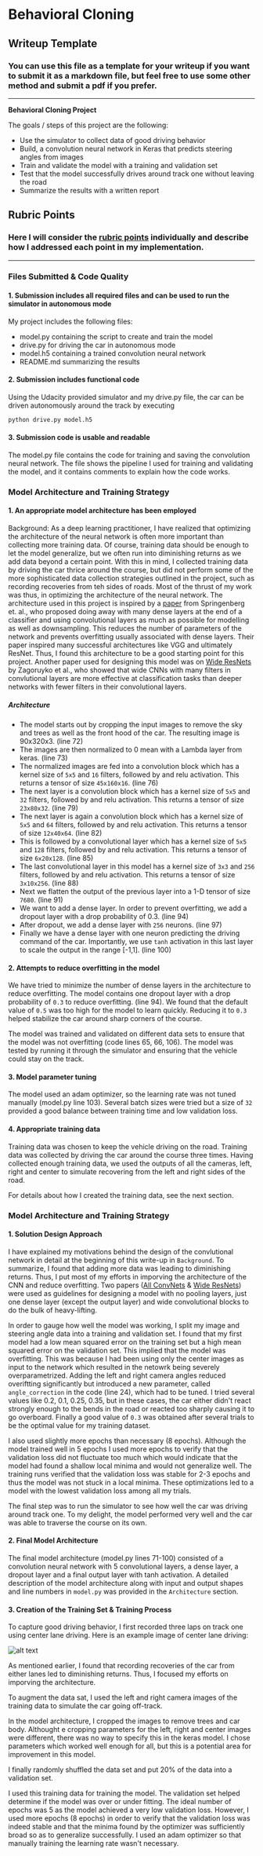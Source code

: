 # **Behavioral Cloning** 

## Writeup Template

### You can use this file as a template for your writeup if you want to submit it as a markdown file, but feel free to use some other method and submit a pdf if you prefer.

---

**Behavioral Cloning Project**

The goals / steps of this project are the following:
* Use the simulator to collect data of good driving behavior
* Build, a convolution neural network in Keras that predicts steering angles from images
* Train and validate the model with a training and validation set
* Test that the model successfully drives around track one without leaving the road
* Summarize the results with a written report


[//]: # (Image References)

[image1]: ./examples/placeholder.png "Model Visualization"
[image2]: ./examples/placeholder.png "Grayscaling"
[image3]: ./examples/placeholder_small.png "Recovery Image"
[image4]: ./examples/placeholder_small.png "Recovery Image"
[image5]: ./examples/placeholder_small.png "Recovery Image"
[image6]: ./examples/placeholder_small.png "Normal Image"
[image7]: ./examples/placeholder_small.png "Flipped Image"

## Rubric Points
### Here I will consider the [rubric points](https://review.udacity.com/#!/rubrics/432/view) individually and describe how I addressed each point in my implementation.  

---
### Files Submitted & Code Quality

#### 1. Submission includes all required files and can be used to run the simulator in autonomous mode

My project includes the following files:
* model.py containing the script to create and train the model
* drive.py for driving the car in autonomous mode
* model.h5 containing a trained convolution neural network 
* README.md summarizing the results

#### 2. Submission includes functional code
Using the Udacity provided simulator and my drive.py file, the car can be driven autonomously around the track by executing 
```sh
python drive.py model.h5
```

#### 3. Submission code is usable and readable

The model.py file contains the code for training and saving the convolution neural network. The file shows the pipeline I used for training and validating the model, and it contains comments to explain how the code works.

### Model Architecture and Training Strategy

#### 1. An appropriate model architecture has been employed

Background: As a deep learning practitioner, I have realized that optimizing the architecture of the neural network is often more important than collecting more training data. Of course, training data should be enough to let the model generalize, but we often run into diminishing returns as we add data beyond a certain point. With this in mind, I collected training data by driving the car thrice around the course, but did not perform some of the more sophisticated data collection strategies outlined in the project, such as recording recoveries from teh sides of roads. Most of the thrust of my work was thus, in optimizing the architecture of the neural network. The architecture used in this project is inspired by a [paper](https://arxiv.org/abs/1412.6806) from Springenberg et. al., who proposed doing away with many dense layers at the end of a classifier and using convolutional layers as much as possible for modelling as well as downsampling. This reduces the number of parameters of the network and prevents overfitting usually associated with dense layers. Their paper inspired many successful architectures like VGG and ultimately ResNet. Thus, I found this architecture to be a good starting point for this project. Another paper used for designing this model was on [Wide ResNets](https://arxiv.org/abs/1605.07146) by Zagoruyko et al., who showed that wide CNNs with many filters in convlutional layers are more effective at classification tasks than deeper networks with fewer filters in their convolutional layers.

##### Architecture
- The model starts out by cropping the input images to remove the sky and trees as well as the front hood of the car. The resulting image is 90x320x3. (line 72)
- The images are then normalized to 0 mean with a Lambda layer from keras. (line 73)
- The normalized images are fed into a convolution block which has a kernel size of `5x5` and `16` filters, followed by and relu activation. This returns a tensor of size `45x160x16`. (line 76)
- The next layer is a convolution block which has a kernel size of `5x5` and `32` filters, followed by and relu activation. This returns a tensor of size `23x80x32`. (line 79)
- The next layer is again a convolution block which has a kernel size of `5x5` and `64` filters, followed by and relu activation. This returns a tensor of size `12x40x64`. (line 82)
- This is followed by a convolutional layer which has a kernel size of `5x5` and `128` filters, followed by and relu activation. This returns a tensor of size `6x20x128`. (line 85)
- The last convolutional layer in this model has a kernel size of `3x3` and `256` filters, followed by and relu activation. This returns a tensor of size `3x10x256`. (line 88)
- Next we flatten the output of the previous layer into a 1-D tensor of size `7680`. (line 91)
- We want to add a dense layer. In order to prevent overfitting, we add a dropout layer with a drop probability of 0.3. (line 94)
- After dropout, we add a dense layer with `256` neurons. (line 97)
- Finally we have a dense layer with one neuron predicting the driving command of the car. Importantly, we use `tanh` activation in this last layer to scale the output in the range [-1,1]. (line 100)

#### 2. Attempts to reduce overfitting in the model

We have tried to minimize the number of dense layers in the architecture to reduce overfitting. The model contains one dropout layer with a drop probability of `0.3` to reduce overfitting. (line 94). We found that the default value of `0.5` was too high for the model to learn quickly. Reducing it to `0.3` helped stabilize the car around sharp corners of the course.

The model was trained and validated on different data sets to ensure that the model was not overfitting (code lines 65, 66, 106). The model was tested by running it through the simulator and ensuring that the vehicle could stay on the track.

#### 3. Model parameter tuning

The model used an adam optimizer, so the learning rate was not tuned manually (model.py line 103).
Several batch sizes were tried but a size of `32` provided a good balance between training time and low validation loss.

#### 4. Appropriate training data

Training data was chosen to keep the vehicle driving on the road. Training data was collected by driving the car around the course three times. Having collected enough training data, we used the outputs of all the cameras, left, right and center to simulate recovering from the left and right sides of the road.

For details about how I created the training data, see the next section. 

### Model Architecture and Training Strategy

#### 1. Solution Design Approach

I have explained my motivations behind the design of the convlutional network in detail at the beginning of this write-up in `Background`. To summarize, I found that adding more data was leading to diminishing returns. Thus, I put most of my efforts in imporving the architecture of the CNN and reduce overfitting. Two papers ([All ConvNets](https://arxiv.org/abs/1412.6806) & [Wide ResNets](https://arxiv.org/abs/1605.07146)) were used as guidelines for designing a model with no pooling layers, just one dense layer (except the output layer) and wide convolutional blocks to do the bulk of heavy-lifting.

In order to gauge how well the model was working, I split my image and steering angle data into a training and validation set. I found that my first model had a low mean squared error on the training set but a high mean squared error on the validation set. This implied that the model was overfitting. This was because I had been using only the center images as input to the network which resulted in the netowrk being severely overparametrized. Adding the left and right camera angles reduced overiftting significantly but introduced a new parameter, called `angle_correction` in the code (line 24), which had to be tuned. I tried several values like 0.2, 0.1, 0.25, 0.35, but in these cases, the car either didn't react strongly enough to the bends in the road or reacted too sharply causing it to go overboard. Finally a good value of `0.3` was obtained after several trials to be the optimal value for my training dataset.

I also used slightly more epochs than necessary (8 epochs). Although the model trained well in 5 epochs I used more epochs to verify that the validation loss did not fluctuate too much which would indicate that the model had found a shallow local minima and would not generalize well. The training runs verified that the validation loss was stable for 2-3 epochs and thus the model was not stuck in a local minima. These optimizations led to a model with the lowest validation loss among all my trials.

The final step was to run the simulator to see how well the car was driving around track one. To my delight, the model performed very well and the car was able to traverse the course on its own.

#### 2. Final Model Architecture

The final model architecture (model.py lines 71-100) consisted of a convolution neural network with 5 convolutional layers, a dense layer, a dropout layer and a final output layer with tanh activation. A detailed description of the model architecture along with input and output shapes and line numbers in `model.py` was provided in the `Architecture` section.

#### 3. Creation of the Training Set & Training Process

To capture good driving behavior, I first recorded three laps on track one using center lane driving. Here is an example image of center lane driving:

![alt text][image2]

As mentioned earlier, I found that recording recoveries of the car from either lanes led to diminishing returns. Thus, I focused my efforts on imporving the architecture.

To augment the data sat, I used the left and right camera images of the training data to simulate the car going off-track.

In the model architecture, I cropped the images to remove trees and car body. Althought e cropping parameters for the left, right and center images were different, there was no way to specify this in the keras model. I chose parameters which worked well enough for all, but this is a potential area for improvement in this model.

I finally randomly shuffled the data set and put 20% of the data into a validation set. 

I used this training data for training the model. The validation set helped determine if the model was over or under fitting. The ideal number of epochs was 5 as the model achieved a very low validation loss. However, I used more epochs (8 epochs) in order to verify that the validation loss was indeed stable and that the minima found by the optimizer was sufficiently broad so as to generalize successfully. I used an adam optimizer so that manually training the learning rate wasn't necessary.
